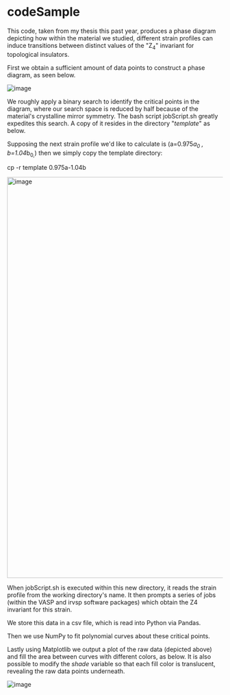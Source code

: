 # codeSample
This code, taken from my thesis this past year, produces a phase diagram depicting how within the material we studied, different 
strain profiles can induce transitions between distinct values of the "Z<sub>4</sub>" invariant for topological insulators.

First we obtain a sufficient amount of data points to construct a phase diagram, as seen below. 

![image](https://github.com/iAmTheWalrusOperator/codeSample/assets/123112044/7bafdc0f-fc88-4efc-b884-47df1a310fd3)


We roughly apply a binary search to identify the critical points in the diagram, where our search space is reduced by half because of the material's crystalline mirror symmetry.
The bash script jobScript.sh greatly expedites this search. A copy of it resides in the directory "_template_" as below.

Supposing the next strain profile we'd like to calculate is (a=0.975*a<sub>0</sub> , b=1.04*b<sub>0,</sub>) then we simply copy the template directory:

cp -r template 0.975a-1.04b

<img width="937" alt="image" src="https://github.com/iAmTheWalrusOperator/codeSample/assets/123112044/c670da50-0874-4e1c-a1bc-315f129e3c8e">

When jobScript.sh is executed within this new directory, it reads the strain profile from the working directory's name.
It then prompts a series of jobs (within the VASP and irvsp software packages) which obtain the Z4 invariant for this strain.

We store this data in a csv file, which is read into Python via Pandas.

Then we use NumPy to fit polynomial curves about these critical points.

Lastly using Matplotlib we output a plot of the raw data (depicted above) and fill the area between curves with different colors, as below.
It is also possible to modify the _shade_ variable so that each fill color is translucent, revealing the raw data points underneath. 

![image](https://github.com/iAmTheWalrusOperator/codeSample/assets/123112044/3b8cd713-7817-441f-ba69-7802fc04b3ca)

